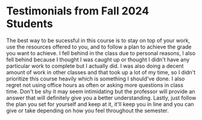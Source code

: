 # Testimonials from Fall 2024 Students

The best way to be sucessful in this course is to stay on top of your work, use the resources offered to you, and to follow a plan to achieve the grade you want to achieve. I fell behind in the class due to personal reasons, I also fell behind because I thought I was caught up or thought I didn't have any particular work to complete but I actually did. I was also doing a decent amount of work in other classes and that took up a lot of my time, so I didn't prioritize this course heavily which is something I should've done. 
I also regret not using office hours as often or asking more questions in class time. Don't be shy it may seem intimidating but the professor will provide an answer that will definitely give you a better understanding. Lastly, just follow the plan you set for yourself and keep at it, it'll keep you in line and you can give or take depending on how you feel throughout the semester.
